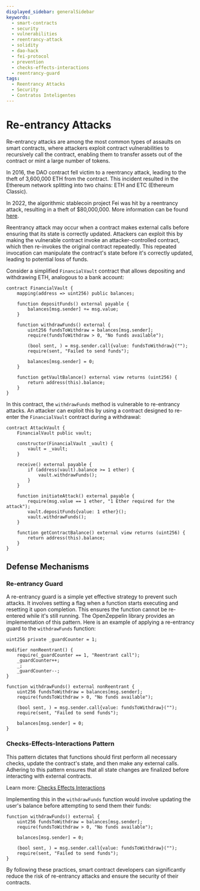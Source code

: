```yaml
---
displayed_sidebar: generalSidebar
keywords:
  - smart-contracts
  - security
  - vulnerabilities
  - reentrancy-attack
  - solidity
  - dao-hack
  - fei-protocol
  - prevention
  - checks-effects-interactions
  - reentrancy-guard
tags:
  - Reentrancy Attacks
  - Security
  - Contratos Inteligentes
---
```


# Re-entrancy Attacks

Re-entrancy attacks are among the most common types of assaults on smart contracts, where attackers exploit contract vulnerabilities to recursively call the contract, enabling them to transfer assets out of the contract or mint a large number of tokens.

In 2016, the DAO contract fell victim to a reentrancy attack, leading to the theft of 3,600,000 ETH from the contract. This incident resulted in the Ethereum network splitting into two chains: ETH and ETC (Ethereum Classic).

In 2022, the algorithmic stablecoin project Fei was hit by a reentrancy attack, resulting in a theft of $80,000,000. More information can be found [here](https://rekt.news/fei-rari-rekt/).

Reentrancy attack may occur when a contract makes external calls before ensuring that its state is correctly updated. Attackers can exploit this by making the vulnerable contract invoke an attacker-controlled contract, which then re-invokes the original contract repeatedly. This repeated invocation can manipulate the contract's state before it's correctly updated, leading to potential loss of funds.

Consider a simplified `FinancialVault` contract that allows depositing and withdrawing ETH, analogous to a bank account:

```solidity
contract FinancialVault {
    mapping(address => uint256) public balances;

    function depositFunds() external payable {
        balances[msg.sender] += msg.value;
    }

    function withdrawFunds() external {
        uint256 fundsToWithdraw = balances[msg.sender];
        require(fundsToWithdraw > 0, "No funds available");
        
        (bool sent, ) = msg.sender.call{value: fundsToWithdraw}("");
        require(sent, "Failed to send funds");
        
        balances[msg.sender] = 0;
    }

    function getVaultBalance() external view returns (uint256) {
        return address(this).balance;
    }
}
```

In this contract, the `withdrawFunds` method is vulnerable to re-entrancy attacks. An attacker can exploit this by using a contract designed to re-enter the `FinancialVault` contract during a withdrawal:

```solidity
contract AttackVault {
    FinancialVault public vault;

    constructor(FinancialVault _vault) {
        vault = _vault;
    }

    receive() external payable {
        if (address(vault).balance >= 1 ether) {
            vault.withdrawFunds();
        }
    }

    function initiateAttack() external payable {
        require(msg.value == 1 ether, "1 Ether required for the attack");
        vault.depositFunds{value: 1 ether}();
        vault.withdrawFunds();
    }

    function getContractBalance() external view returns (uint256) {
        return address(this).balance;
    }
}
```

## Defense Mechanisms

### Re-entrancy Guard

A re-entrancy guard is a simple yet effective strategy to prevent such attacks. It involves setting a flag when a function starts executing and resetting it upon completion. This ensures the function cannot be re-entered while it's still running. The OpenZeppelin library provides an implementation of this pattern. Here is an example of applying a re-entrancy guard to the `withdrawFunds` function:

```solidity
uint256 private _guardCounter = 1;

modifier nonReentrant() {
    require(_guardCounter == 1, "Reentrant call");
    _guardCounter++;
    _;
    _guardCounter--;
}

function withdrawFunds() external nonReentrant {
    uint256 fundsToWithdraw = balances[msg.sender];
    require(fundsToWithdraw > 0, "No funds available");
    
    (bool sent, ) = msg.sender.call{value: fundsToWithdraw}("");
    require(sent, "Failed to send funds");
    
    balances[msg.sender] = 0;
}
```

### Checks-Effects-Interactions Pattern

This pattern dictates that functions should first perform all necessary checks, update the contract's state, and then make any external calls. Adhering to this pattern ensures that all state changes are finalized before interacting with external contracts.

Learn more: [Checks Effects Interactions](https://fravoll.github.io/solidity-patterns/checks_effects_interactions.html)

Implementing this in the `withdrawFunds` function would involve updating the user's balance before attempting to send them their funds:

```solidity
function withdrawFunds() external {
    uint256 fundsToWithdraw = balances[msg.sender];
    require(fundsToWithdraw > 0, "No funds available");
    
    balances[msg.sender] = 0;
    
    (bool sent, ) = msg.sender.call{value: fundsToWithdraw}("");
    require(sent, "Failed to send funds");
}
```

By following these practices, smart contract developers can significantly reduce the risk of re-entrancy attacks and ensure the security of their contracts.
